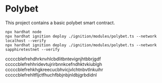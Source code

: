 # Polybet

This project contains a basic polybet smart contract.

```shell
npx hardhat node
npx hardhat ignition deploy ./ignition/modules/polybet.ts --network localhost --verify
npx hardhat ignition deploy ./ignition/modules/polybet.ts --network sapphiretestnet --verify
```
cccccblefrehdhrknvhlcbdlitbntevignjhtbbrjgdf
cccccblefrehhridevtujrirbnnkcefndhktvkiublgh
cccccblefrehkhgkreecucbhvicjvlchtnbvtlnkuihr
cccccblefrehltfljctfhuchfbbjnbjnldbjgrbdidnl
